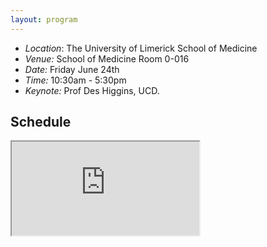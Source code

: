 ```yaml
---
layout: program
---
```

- *Location*: The University of Limerick School of Medicine
- *Venue:* School of Medicine Room 0-016
- *Date:* Friday June 24th 
- *Time:* 10:30am - 5:30pm 
- *Keynote:* Prof Des Higgins, UCD. 



## Schedule
<iframe src='https://docs.google.com/document/d/e/2PACX-1vQRKs0qloSEIjHlM4vLyo6jlFpKyERQLHRn8UZARHXgIYfJiOYN65TZDoYw3M-K1Q/pub?embedded=true'></iframe>





